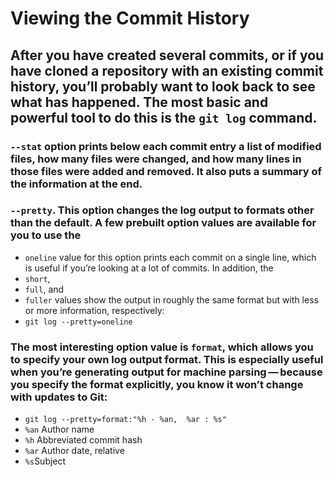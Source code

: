 # Viewing the Commit History

## After you have created several commits, or if you have cloned a repository with an existing commit history, you’ll probably want to look back to see what has happened. The most basic and powerful tool to do this is the `git log` command.

### `--stat` option prints below each commit entry a list of modified files, how many files were changed, and how many lines in those files were added and removed. It also puts a summary of the information at the end.

### `--pretty`. This option changes the log output to formats other than the default. A few prebuilt option values are available for you to use the 

- `oneline` value for this option prints each commit on a single line, which is useful if you’re looking at a lot of commits. In addition, the 
- `short`, 
- `full`, and 
- `fuller` values show the output in roughly the same format but with less or more information, respectively:
- `git log --pretty=oneline`

### The most interesting option value is `format`, which allows you to specify your own log output format. This is especially useful when you’re generating output for machine parsing — because you specify the format explicitly, you know it won’t change with updates to Git:
- `git log --pretty=format:"%h - %an,  %ar : %s"`
- `%an` Author name
- `%h` Abbreviated commit hash
- `%ar`	Author date, relative
- `%s`Subject



















